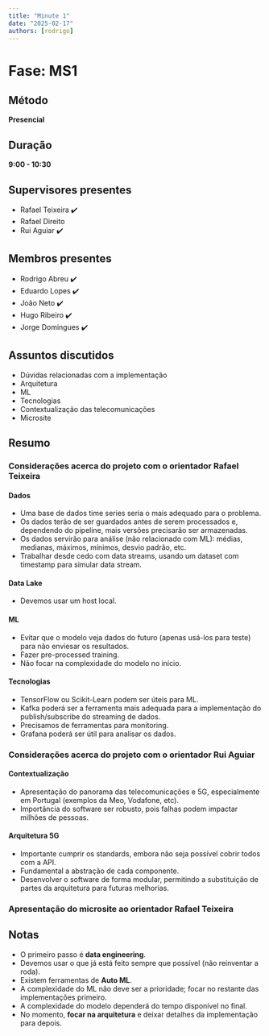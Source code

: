 ```yaml
---
title: "Minute 1"
date: "2025-02-17"
authors: [rodrigo]
---
```


# Fase: MS1

## Método
**Presencial**

## Duração
**9:00 - 10:30**

## Supervisores presentes
- Rafael Teixeira ✔️
- Rafael Direito
- Rui Aguiar ✔️

## Membros presentes
- Rodrigo Abreu ✔️
- Eduardo Lopes ✔️
- João Neto ✔️
- Hugo Ribeiro ✔️
- Jorge Domingues ✔️

## Assuntos discutidos
- Dúvidas relacionadas com a implementação
- Arquitetura
- ML
- Tecnologias
- Contextualização das telecomunicações
- Microsite

## Resumo

### Considerações acerca do projeto com o orientador Rafael Teixeira

#### **Dados**
- Uma base de dados time series seria o mais adequado para o problema.
- Os dados terão de ser guardados antes de serem processados e, dependendo do pipeline, mais versões precisarão ser armazenadas.
- Os dados servirão para análise (não relacionado com ML): médias, medianas, máximos, mínimos, desvio padrão, etc.
- Trabalhar desde cedo com data streams, usando um dataset com timestamp para simular data stream.

#### **Data Lake**
- Devemos usar um host local.

#### **ML**
- Evitar que o modelo veja dados do futuro (apenas usá-los para teste) para não enviesar os resultados.
- Fazer pre-processed training.
- Não focar na complexidade do modelo no início.

#### **Tecnologias**
- TensorFlow ou Scikit-Learn podem ser úteis para ML.
- Kafka poderá ser a ferramenta mais adequada para a implementação do publish/subscribe do streaming de dados.
- Precisamos de ferramentas para monitoring.
- Grafana poderá ser útil para analisar os dados.

### Considerações acerca do projeto com o orientador Rui Aguiar

#### **Contextualização**
- Apresentação do panorama das telecomunicações e 5G, especialmente em Portugal (exemplos da Meo, Vodafone, etc).
- Importância do software ser robusto, pois falhas podem impactar milhões de pessoas.

#### **Arquitetura 5G**
- Importante cumprir os standards, embora não seja possível cobrir todos com a API.
- Fundamental a abstração de cada componente.
- Desenvolver o software de forma modular, permitindo a substituição de partes da arquitetura para futuras melhorias.

### **Apresentação do microsite ao orientador Rafael Teixeira**

## Notas
- O primeiro passo é **data engineering**.
- Devemos usar o que já está feito sempre que possível (não reinventar a roda).
- Existem ferramentas de **Auto ML**.
- A complexidade do ML não deve ser a prioridade; focar no restante das implementações primeiro.
- A complexidade do modelo dependerá do tempo disponível no final.
- No momento, **focar na arquitetura** e deixar detalhes da implementação para depois.
